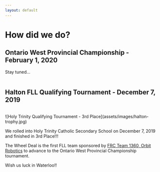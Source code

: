 ```yaml
---
layout: default
---
```


# How did we do?

## Ontario West Provincial Championship - February 1, 2020

Stay tuned...
<br>
<br>
## Halton FLL Qualifying Tournament - December 7, 2019
<br>
![Holy Trinity Qualifying Tournament - 3rd Place](assets/images/halton-trophy.jpg)

We rolled into Holy Trinity Catholic Secondary School on December 7, 2019 and finished in 3rd Place!!!

The Wheel Deal is the first FLL team sponsored by [FRC Team 1360, Orbit Robotics](https://1360.ca/) to advance to the Ontario West Provincial Championship tournament.

Wish us luck in Waterloo!!
